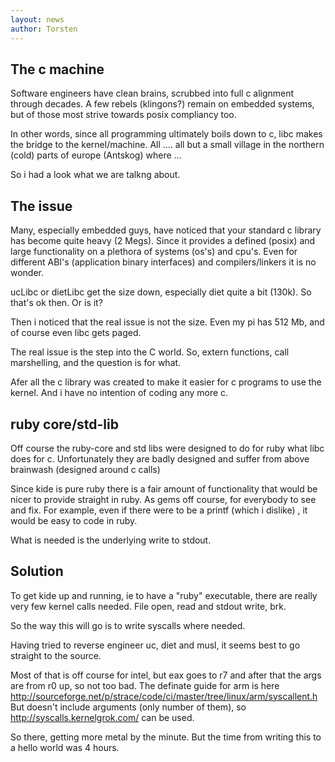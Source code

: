 ```yaml
---
layout: news
author: Torsten
---
```


The c machine
-------------

Software engineers have clean brains, scrubbed into full c alignment through decades. A few rebels (klingons?) remain on embedded systems, but of those most strive towards posix compliancy too.

In other words, since all programming ultimately boils down to c, libc makes the bridge to the kernel/machine. All ....  all but a small village in the northern (cold) parts of europe (Antskog) where ...
 
So i had a look what we are talkng about.

The issue 
----------

Many, especially embedded guys, have noticed that your standard c library has become quite heavy (2 Megs).
Since it provides a defined (posix) and large functionality on a plethora of systems (os's) and cpu's. Even for different ABI's (application binary interfaces) and compilers/linkers it is no wonder.

ucLibc or dietLibc get the size down, especially diet quite a bit (130k). So that's ok then. Or is it?

Then i noticed that the real issue is not the size. Even my pi has 512 Mb, and of course even libc gets paged. 

The real issue is the step into the C world. So, extern functions, call marshelling, and the question is for what.

Afer all the c library was created to make it easier for c programs to use the kernel. And i have no intention of coding any more c.

ruby core/std-lib
------------

Off course the ruby-core and std libs were designed to do for ruby what libc does for c. Unfortunately they are badly designed and suffer from above brainwash (designed around c calls)

Since kide is pure ruby there is a fair amount of functionality that would be nicer to provide straight in ruby. As gems off course, for everybody to see and fix. 
For example, even if there were to be a printf (which i dislike) , it would be easy to code in ruby. 

What is needed is the underlying write to stdout.

Solution
--------

To get kide up and running, ie to have a "ruby" executable, there are really very few kernel calls needed. File open, read and stdout write, brk.

So the way this will go is to write syscalls where needed. 

Having tried to reverse engineer uc, diet and musl, it seems best to go straight to the source. 

Most of that is off course for intel, but eax goes to r7 and after that the args are from r0 up, so not too bad. The definate guide for arm is here http://sourceforge.net/p/strace/code/ci/master/tree/linux/arm/syscallent.h
But doesn't include arguments (only number of them), so http://syscalls.kernelgrok.com/ can be used.

So there, getting more metal by the minute. But the time from writing this to a hello world was 4 hours.
